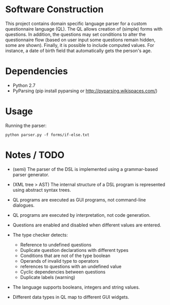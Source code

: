 Software Construction
=====================

This project contains domain specific language parser for a custom questionnaire language (QL).
The QL allows creation of (simple) forms with questions. In addition, the questions may
set conditions to alter the questionnaire flow (based on user input some questions remain hidden, some are shown). 
Finally, it is possible to include computed values. For instance, a date of birth field that automatically gets the
person's age. 

# Dependencies

* Python 2.7
* PyParsing (pip install pyparsing or http://pyparsing.wikispaces.com/)


# Usage

Running the parser:

`python parser.py -f forms/if-else.txt`


# Notes / TODO

* (semi) The parser of the DSL is implemented using a grammar-based parser generator.
* (XML tree > AST) The internal structure of a DSL program is represented using abstract syntax trees.
* QL programs are executed as GUI programs, not command-line dialogues.
* QL programs are executed by interpretation, not code generation.
* Questions are enabled and disabled when different values are entered.
* The type checker detects:

    - Reference to undefined questions
    - Duplicate question declarations with different types
    - Conditions that are not of the type boolean
    - Operands of invalid type to operators
    - references to questions with an undefined value
    - Cyclic dependencies between questions
    - Duplicate labels (warning)

* The language supports booleans, integers and string values.
* Different data types in QL map to different GUI widgets.